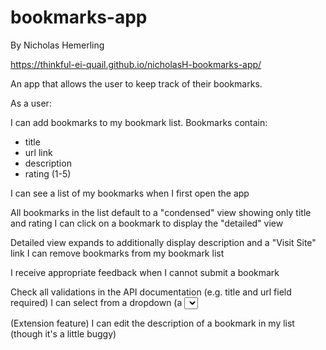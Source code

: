 # bookmarks-app
By Nicholas Hemerling

https://thinkful-ei-quail.github.io/nicholasH-bookmarks-app/

An app that allows the user to keep track of their bookmarks.

As a user: 

I can add bookmarks to my bookmark list. Bookmarks contain:

- title
- url link
- description
- rating (1-5)

I can see a list of my bookmarks when I first open the app

All bookmarks in the list default to a "condensed" view showing only title and rating
I can click on a bookmark to display the "detailed" view

Detailed view expands to additionally display description and a "Visit Site" link
I can remove bookmarks from my bookmark list

I receive appropriate feedback when I cannot submit a bookmark

Check all validations in the API documentation (e.g. title and url field required)
I can select from a dropdown (a <select> element) a "minimum rating" to filter the list by all bookmarks rated at or above the chosen selection

(Extension feature) I can edit the description of a bookmark in my list (though it's a little buggy)
